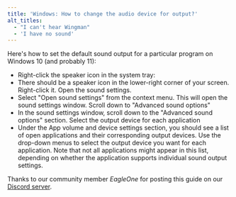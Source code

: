 ```yaml
---
title: 'Windows: How to change the audio device for output?'
alt_titles:
  - "I can't hear Wingman"
  - 'I have no sound'
---
```


Here's how to set the default sound output for a particular program on Windows 10 (and probably 11):

- Right-click the speaker icon in the system tray:
- There should be a speaker icon in the lower-right corner of your screen. Right-click it.
  Open the sound settings.
- Select "Open sound settings" from the context menu. This will open the sound settings window.
  Scroll down to "Advanced sound options"
- In the sound settings window, scroll down to the "Advanced sound options" section.
  Select the output device for each application
- Under the App volume and device settings section, you should see a list of open applications and their corresponding output devices. Use the drop-down menus to select the output device you want for each application.
  Note that not all applications might appear in this list, depending on whether the application supports individual sound output settings.

Thanks to our community member _EagleOne_ for posting this guide on our [Discord server](https://discord.com/invite/k8tTBar3gZ).
